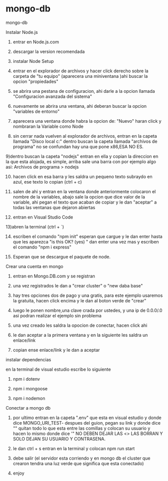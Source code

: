 # mongo-db
mongo-db

Instalar Node.js

1) entrar en Node.js.com

2) descargar la version recomendada

3) instalar Node Setup

4) entrar en el explorador de archivos y hacer click derecho sobre la carpeta de "tu equipo" (aparecera una miniventana )ahi buscar la opcion "propiedades"

5) se abrira una pestana de configuracion, ahi darle a la opcion llamada "Configuracion avanzada del sistema"

6) nuevamente se abrira una ventana, ahi deberan buscar la opcion "variables de entorno"

7) aparecera una ventana donde habra la opcion de: "Nuevo" haran click y nombraran la Variable como Node

8) sin cerrar nada vuelven al explorador de archivos, entran en la capeta llamada "Disco local c:" dentro buscan la capeta llamada "archivos de programa" no se confundan hay una que pone x86,ESA NO ES.

9)dentro buscan la capeta "nodejs" entran en ella y copian la direccion en la que esta alojada, es simple, arriba sale una barra con por ejemplo algo asi: Archivos de programa > nodejs 

10) hacen click en esa barra y les saldra un pequeno texto subraydo en azul, ese texto lo copian (ctrl + c)

11) salen de ahi y entran en la ventana donde anteriormente colocaron el nombre de la variables, abajo sale la opcion que dice valor de la variable, ahi pegan el texto que acaban de copiar y le dan "aceptar" a todas las ventanas que dejaron abiertas

12) entran en Visual Studio Code

13)abren la terminal (ctrl + `)

14) escriben el comando "npm init" esperan que cargue y le dan enter hasta que les aparezca "is this OK? (yes) " dan enter una vez mas y escriben el comando "npm i express"

15) Esperan que se descargue el paquete de node.

Crear una cuenta en mongo

1) entran en  Mongo.DB.com y se registran

2) una vez registrados le dan a "crear cluster" o "new daba base"

3) hay tres opciones dos de pago y una gratis, para este ejemplo usaremos la gratuita, hacen click encima y le dan al boton verde de "crear"

4) luego le ponen nombre,una clave crada por ustedes, y una ip de 0.0.0/.0 asi podran realizar el ejemplo sin problema

5) una vez creado les saldra la opocion de conectar, hacen click ahi

5) le dan aceptar a la primera ventana y en la siguiente les saldra un enlace/link 

6) copian ense enlace/link y le dan a aceptar

instalar dependencias

en la terminal de visual estudio escribe lo siguiente

1) npm i dotenv

2) npm i mongoose

3) npm i nodemon

Conectar a mongo db

1) por ultimo entran en la capeta ".env" que esta en visual estudio y donde dice MONGO_URI_TEST- despues del guion, pegan su link y donde dice "<usuario>" quitan todo lo que esta entre las comillas y colocan su usuario y hacen lo mismo donde dice '<password>" 	NO DEBEN DEJAR LAS <> LAS BORRAN Y SOLO DEJAN SU USUARIO Y CONTRASENA.

2) le dan ctrl + s entran en la terminal y colocan npm run start

3) debe salir (el servidor esta corriendo y en mongo db el cluster que crearon tendra una luz verde que significa que esta conectado)

4) enjoy
